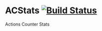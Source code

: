 ACStats [![Build Status](https://travis-ci.org/orloffv/ACStats.png)](https://travis-ci.org/orloffv/ACStats)
=======

Actions Counter Stats
